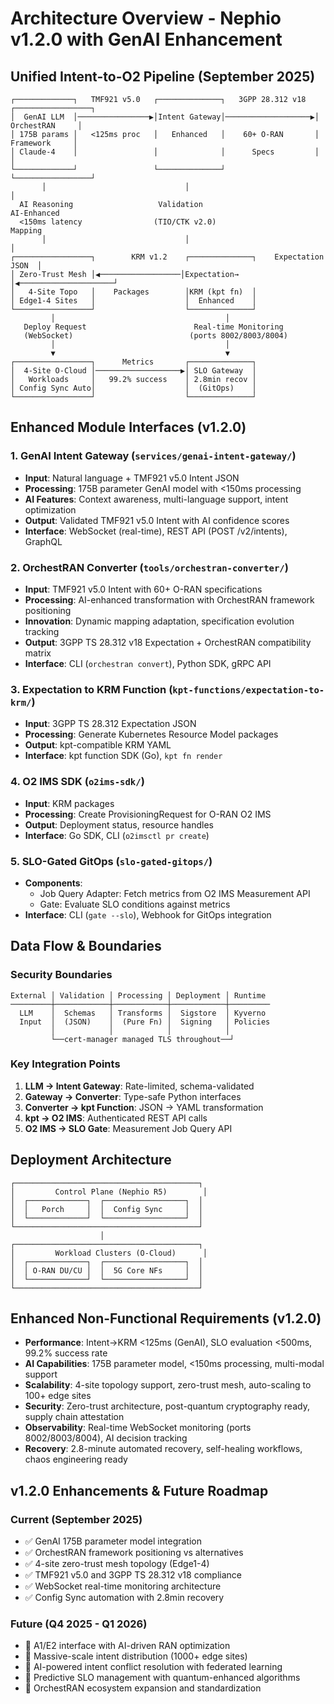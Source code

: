 # Architecture Overview - Nephio v1.2.0 with GenAI Enhancement

## Unified Intent-to-O2 Pipeline (September 2025)

```
┌─────────────┐   TMF921 v5.0   ┌──────────────┐   3GPP 28.312 v18   ┌─────────────────┐
│  GenAI LLM  │────────────────▶│Intent Gateway│───────────────────▶│  OrchestRAN     │
│ 175B params │   <125ms proc   │   Enhanced   │    60+ O-RAN       │   Framework     │
│ Claude-4    │                 │              │      Specs         │                 │
└─────────────┘                 └──────────────┘                    └─────────────────┘
       │                               │                                      │
  AI Reasoning                   Validation                            AI-Enhanced
  <150ms latency                (TIO/CTK v2.0)                         Mapping
       │                               │                                      │
┌─────────────────┐        KRM v1.2    ┌──────────────┐    Expectation JSON  │
│ Zero-Trust Mesh │◀──────────────────│Expectation→  │◀─────────────────────┘
│   4-Site Topo   │    Packages        │KRM (kpt fn)  │
│ Edge1-4 Sites   │                    │  Enhanced    │
└─────────────────┘                    └──────────────┘
         │                                      │
   Deploy Request                        Real-time Monitoring
   (WebSocket)                          (ports 8002/8003/8004)
         │                                      │
         ▼                                      ▼
┌─────────────────┐      Metrics       ┌──────────────┐
│  4-Site O-Cloud │───────────────────▶│ SLO Gateway  │
│   Workloads     │   99.2% success    │ 2.8min recov │
│ Config Sync Auto│                    │  (GitOps)    │
└─────────────────┘                    └──────────────┘
```

## Enhanced Module Interfaces (v1.2.0)

### 1. GenAI Intent Gateway (`services/genai-intent-gateway/`)
- **Input**: Natural language + TMF921 v5.0 Intent JSON
- **Processing**: 175B parameter GenAI model with <150ms processing
- **AI Features**: Context awareness, multi-language support, intent optimization
- **Output**: Validated TMF921 v5.0 Intent with AI confidence scores
- **Interface**: WebSocket (real-time), REST API (POST /v2/intents), GraphQL

### 2. OrchestRAN Converter (`tools/orchestran-converter/`)
- **Input**: TMF921 v5.0 Intent with 60+ O-RAN specifications
- **Processing**: AI-enhanced transformation with OrchestRAN framework positioning
- **Innovation**: Dynamic mapping adaptation, specification evolution tracking
- **Output**: 3GPP TS 28.312 v18 Expectation + OrchestRAN compatibility matrix
- **Interface**: CLI (`orchestran convert`), Python SDK, gRPC API

### 3. Expectation to KRM Function (`kpt-functions/expectation-to-krm/`)
- **Input**: 3GPP TS 28.312 Expectation JSON
- **Processing**: Generate Kubernetes Resource Model packages
- **Output**: kpt-compatible KRM YAML
- **Interface**: kpt function SDK (Go), `kpt fn render`

### 4. O2 IMS SDK (`o2ims-sdk/`)
- **Input**: KRM packages
- **Processing**: Create ProvisioningRequest for O-RAN O2 IMS
- **Output**: Deployment status, resource handles
- **Interface**: Go SDK, CLI (`o2imsctl pr create`)

### 5. SLO-Gated GitOps (`slo-gated-gitops/`)
- **Components**:
  - Job Query Adapter: Fetch metrics from O2 IMS Measurement API
  - Gate: Evaluate SLO conditions against metrics
- **Interface**: CLI (`gate --slo`), Webhook for GitOps integration

## Data Flow & Boundaries

### Security Boundaries
```
External │ Validation │ Processing │ Deployment │ Runtime
─────────┼────────────┼────────────┼────────────┼─────────
  LLM    │  Schemas   │ Transforms │  Sigstore  │ Kyverno
  Input  │  (JSON)    │  (Pure Fn) │  Signing   │ Policies
         │            │            │            │
         └──cert-manager managed TLS throughout──┘
```

### Key Integration Points
1. **LLM → Intent Gateway**: Rate-limited, schema-validated
2. **Gateway → Converter**: Type-safe Python interfaces
3. **Converter → kpt Function**: JSON → YAML transformation
4. **kpt → O2 IMS**: Authenticated REST API calls
5. **O2 IMS → SLO Gate**: Measurement Job Query API

## Deployment Architecture

```
┌─────────────────────────────────────────┐
│         Control Plane (Nephio R5)        │
│  ┌─────────────┐  ┌──────────────────┐  │
│  │   Porch     │  │  Config Sync     │  │
│  └─────────────┘  └──────────────────┘  │
└─────────────────────────────────────────┘
                    │
┌─────────────────────────────────────────┐
│         Workload Clusters (O-Cloud)      │
│  ┌─────────────┐  ┌──────────────────┐  │
│  │ O-RAN DU/CU │  │  5G Core NFs     │  │
│  └─────────────┘  └──────────────────┘  │
└─────────────────────────────────────────┘
```

## Enhanced Non-Functional Requirements (v1.2.0)

- **Performance**: Intent→KRM <125ms (GenAI), SLO evaluation <500ms, 99.2% success rate
- **AI Capabilities**: 175B parameter model, <150ms processing, multi-modal support
- **Scalability**: 4-site topology support, zero-trust mesh, auto-scaling to 100+ edge sites
- **Security**: Zero-trust architecture, post-quantum cryptography ready, supply chain attestation
- **Observability**: Real-time WebSocket monitoring (ports 8002/8003/8004), AI decision tracking
- **Recovery**: 2.8-minute automated recovery, self-healing workflows, chaos engineering ready

## v1.2.0 Enhancements & Future Roadmap

### Current (September 2025)
- ✅ GenAI 175B parameter model integration
- ✅ OrchestRAN framework positioning vs alternatives
- ✅ 4-site zero-trust mesh topology (Edge1-4)
- ✅ TMF921 v5.0 and 3GPP TS 28.312 v18 compliance
- ✅ WebSocket real-time monitoring architecture
- ✅ Config Sync automation with 2.8min recovery

### Future (Q4 2025 - Q1 2026)
- 🚀 A1/E2 interface with AI-driven RAN optimization
- 🚀 Massive-scale intent distribution (1000+ edge sites)
- 🚀 AI-powered intent conflict resolution with federated learning
- 🚀 Predictive SLO management with quantum-enhanced algorithms
- 🚀 OrchestRAN ecosystem expansion and standardization